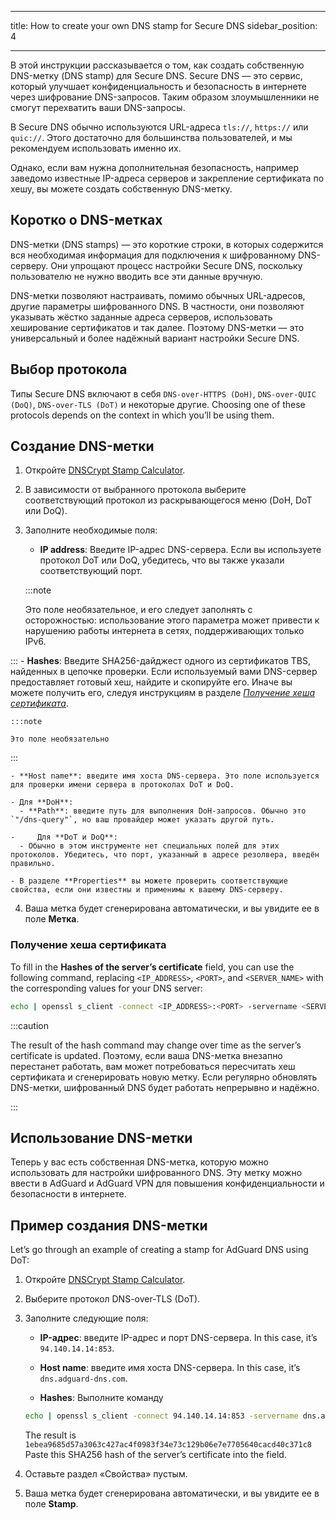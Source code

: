 - - -
title: How to create your own DNS stamp for Secure DNS sidebar_position: 4
- - -

В этой инструкции рассказывается о том, как создать собственную DNS-метку (DNS stamp) для Secure DNS. Secure DNS — это сервис, который улучшает конфиденциальность и безопасность в интернете через шифрование DNS-запросов. Таким образом злоумышленники не смогут перехватить ваши DNS-запросы.

В Secure DNS обычно используются URL-адреса `tls://`, `https://` или `quic://`. Этого достаточно для большинства пользователей, и мы рекомендуем использовать именно их.

Однако, если вам нужна дополнительная безопасность, например заведомо известные IP-адреса серверов и закрепление сертификата по хешу, вы можете создать собственную DNS-метку.

## Коротко о DNS-метках

DNS-метки (DNS stamps) — это короткие строки, в которых содержится вся необходимая информация для подключения к шифрованному DNS-серверу. Они упрощают процесс настройки Secure DNS, поскольку пользователю не нужно вводить все эти данные вручную.

DNS-метки позволяют настраивать, помимо обычных URL-адресов, другие параметры шифрованного DNS. В частности, они позволяют указывать жёстко заданные адреса серверов, использовать хеширование сертификатов и так далее. Поэтому DNS-метки — это универсальный и более надёжный вариант настройки Secure DNS.

## Выбор протокола

Типы Secure DNS включают в себя `DNS-over-HTTPS (DoH)`, `DNS-over-QUIC (DoQ)`, `DNS-over-TLS (DoT)` и некоторые другие. Choosing one of these protocols depends on the context in which you’ll be using them.

## Создание DNS-метки

1. Откройте [DNSCrypt Stamp Calculator](https://dnscrypt.info/stamps/).

2. В зависимости от выбранного протокола выберите соответствующий протокол из раскрывающегося меню (DoH, DoT или DoQ).

3. Заполните необходимые поля:
    - **IP address**: Введите IP-адрес DNS-сервера. Если вы используете протокол DoT или DoQ, убедитесь, что вы также указали соответствующий порт.

    :::note

    Это поле необязательное, и его следует заполнять с осторожностью: использование этого параметра может привести к нарушению работы интернета в сетях, поддерживающих только IPv6.


:::
    - **Hashes**: Введите SHA256-дайджест одного из сертификатов TBS, найденных в цепочке проверки. Если используемый вами DNS-сервер предоставляет готовый хеш, найдите и скопируйте его. Иначе вы можете получить его, следуя инструкциям в разделе [*Получение хеша сертификата*](#obtaining-the-certificate-hash).

    :::note

    Это поле необязательно


:::

    - **Host name**: введите имя хоста DNS-сервера. Это поле используется для проверки имени сервера в протоколах DoT и DoQ.

    - Для **DoH**:
      - **Path**: введите путь для выполнения DoH-запросов. Обычно это `"/dns-query"`, но ваш провайдер может указать другой путь.

    -     Для **DoT и DoQ**:
      - Обычно в этом инструменте нет специальных полей для этих протоколов. Убедитесь, что порт, указанный в адресе резолвера, введён правильно.

    - В разделе **Properties** вы можете проверить соответствующие свойства, если они известны и применимы к вашему DNS-серверу.

4. Ваша метка будет сгенерирована автоматически, и вы увидите ее в поле **Метка**.

### Получение хеша сертификата

To fill in the **Hashes of the server’s certificate** field, you can use the following command, replacing `<IP_ADDRESS>`, `<PORT>`, and `<SERVER_NAME>` with the corresponding values for your DNS server:

```bash
echo | openssl s_client -connect <IP_ADDRESS>:<PORT> -servername <SERVER_NAME> 2>/dev/null | openssl x509 -outform der | openssl asn1parse -inform der -strparse 4 -noout -out - | openssl dgst -sha256
```

:::caution

The result of the hash command may change over time as the server’s certificate is updated. Поэтому, если ваша DNS-метка внезапно перестанет работать, вам может потребоваться пересчитать хеш сертификата и сгенерировать новую метку. Если регулярно обновлять DNS-метки, шифрованный DNS будет работать непрерывно и надёжно.

:::

## Использование DNS-метки

Теперь у вас есть собственная DNS-метка, которую можно использовать для настройки шифрованного DNS. Эту метку можно ввести в AdGuard и AdGuard VPN для повышения конфиденциальности и безопасности в интернете.

## Пример создания DNS-метки

Let’s go through an example of creating a stamp for AdGuard DNS using DoT:

1. Откройте [DNSCrypt Stamp Calculator](https://dnscrypt.info/stamps/).

2. Выберите протокол DNS-over-TLS (DoT).

3. Заполните следующие поля:

    - **IP-адрес**: введите IP-адрес и порт DNS-сервера. In this case, it’s `94.140.14.14:853`.

    - **Host name**: введите имя хоста DNS-сервера. In this case, it’s `dns.adguard-dns.com`.

    - **Hashes**: Выполните команду

    ```bash
    echo | openssl s_client -connect 94.140.14.14:853 -servername dns.adguard-dns.com 2>/dev/null | openssl x509 -outform der | openssl asn1parse -inform der -strparse 4 -noout -out - | openssl dgst -sha256
    ```

    The result is `1ebea9685d57a3063c427ac4f0983f34e73c129b06e7e7705640cacd40c371c8` Paste this SHA256 hash of the server’s certificate into the field.

4. Оставьте раздел «Свойства» пустым.

5. Ваша метка будет сгенерирована автоматически, и вы увидите ее в поле **Stamp**.
